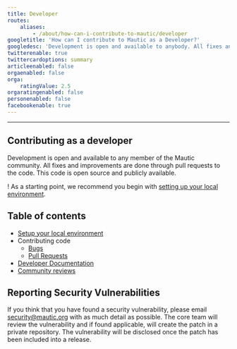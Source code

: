 ```yaml
---
title: Developer
routes:
    aliases:
        - /about/how-can-i-contribute-to-mautic/developer
googletitle: 'How can I contribute to Mautic as a Developer?'
googledesc: 'Development is open and available to anybody. All fixes and improvements are done through pull requests. This code is open source on Github.'
twitterenable: true
twittercardoptions: summary
articleenabled: false
orgaenabled: false
orga:
    ratingValue: 2.5
orgaratingenabled: false
personenabled: false
facebookenable: true
---
```


---
## Contributing as a developer

Development is open and available to any member of the Mautic community. All fixes and improvements are done through pull requests to the code. This code is open source and publicly available.

! As a starting point, we recommend you begin with [setting up your local environment][local-environment-setup].

## Table of contents
- [Setup your local environment][local-environment-setup]
- Contributing code
  - [Bugs][bugs]
  - [Pull Requests][pull-requests]
- [Developer Documentation][developer-documentation]
- [Community reviews][community-reviews]

## Reporting Security Vulnerabilities

If you think that you have found a security vulnerability, please email [security@mautic.org](mailto:security@mautic.org) with as much detail as possible. The core team will review the vulnerability and if found applicable, will create the patch in a private repository. The vulnerability will be disclosed once the patch has been included into a release.

[local-environment-setup]: </contributing-to-mautic/developer/local-environment-setup>
[bugs]: </contributing-to-mautic/developer/code/bugs>
[pull-requests]: </contributing-to-mautic/developer/code/pull-requests>
[developer-documentation]: </contributing-to-mautic/developer/developer-documentation>
[community-reviews]: </contributing-to-mautic/developer/community-reviews>
